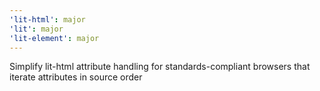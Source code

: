 ```yaml
---
'lit-html': major
'lit': major
'lit-element': major
---
```


Simplify lit-html attribute handling for standards-compliant browsers that iterate attributes in source order
